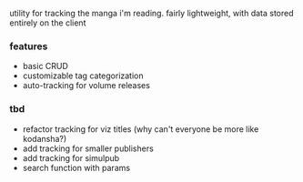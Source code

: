 utility for tracking the manga i'm reading. fairly lightweight, with data stored entirely on the client

### features
- basic CRUD
- customizable tag categorization
- auto-tracking for volume releases

### tbd
- refactor tracking for viz titles (why can't everyone be more like kodansha?)
- add tracking for smaller publishers
- add tracking for simulpub
- search function with params